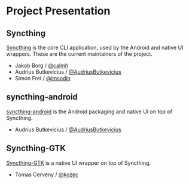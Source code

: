 # Project Presentation

## Syncthing

[Syncthing](https://github.com/syncthing/syncthing) is the core CLI application, used by the Android and native UI wrappers. These are the current maintainers of the project.

* Jakob Borg / [@calmh](https://github.com/calmh)
* Audrius Butkevicius / [@AudriusButkevicius](https://github.com/AudriusButkevicius)
* Simon Frei / [@imsodin](https://github.com/imsodin)

## **syncthing-android**

[syncthing-android](https://github.com/syncthing/syncthing-android) is the Android packaging and native UI on top of Syncthing.

* Audrius Butkevicius / [@AudriusButkevicius](https://github.com/AudriusButkevicius)

## **Syncthing-GTK**

[Syncthing-GTK](https://github.com/syncthing/syncthing-gtk) is a native UI wrapper on top of Syncthing.

* Tomas Cerveny / [@kozec](https://github.com/kozec)

